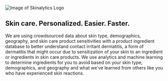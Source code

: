 ![Image of Skinalytics Logo](https://skinalytics.github.com/Images/LogoBlueGreenS4Font1dInv.jpg)

## Skin care. Personalized. Easier. Faster.

We are using crowdsourced data about skin type, demographics, geography, and skin care product sensitivities with a product ingredient database to better understand contact irritant dermatitis, a form of dermatitis that might occur due to sensitization of your skin to an ingredient or ingredients in skin care products. We use analytics and machine learning to determine ingredients for you to avoid based on your skin type, demographics, and geography and what we've learned from others like you who have experienced skin reactions.  

